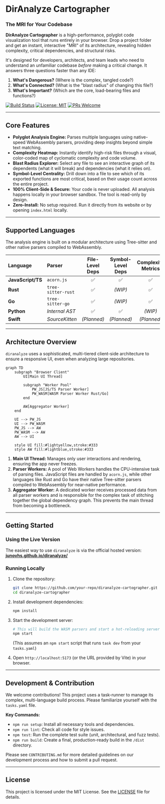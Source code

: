 # DirAnalyze Cartographer

### The MRI for Your Codebase

**DirAnalyze Cartographer** is a high-performance, polyglot code visualization tool that runs entirely in your browser. Drop a project folder and get an instant, interactive "MRI" of its architecture, revealing hidden complexity, critical dependencies, and structural risks.

It's designed for developers, architects, and team leads who need to understand an unfamiliar codebase *before* making a critical change. It answers three questions faster than any IDE:
1.  **What's Dangerous?** (Where is the complex, tangled code?)
2.  **What's Connected?** (What is the "blast radius" of changing this file?)
3.  **What's Important?** (Which are the core, load-bearing files and functions?)

[![Build Status](https://img.shields.io/badge/build-passing-brightgreen.svg)](https://github.com/your-repo/diranalyze-cartographer)
[![License: MIT](https://img.shields.io/badge/License-MIT-blue.svg)](https://opensource.org/licenses/MIT)
[![PRs Welcome](https://img.shields.io/badge/PRs-welcome-brightgreen.svg)](CONTRIBUTING.md)

  <!-- TODO: Replace with a real screenshot -->

---

## Core Features

*   **Polyglot Analysis Engine:** Parses multiple languages using native-speed WebAssembly parsers, providing deep insights beyond simple text matching.
*   **Complexity Heatmap:** Instantly identify high-risk files through a visual, color-coded map of cyclomatic complexity and code volume.
*   **Blast Radius Explorer:** Select any file to see an interactive graph of its dependents (what it will break) and dependencies (what it relies on).
*   **Symbol-Level Centrality:** Drill down into a file to see which of its exported functions are most critical, based on their usage count across the entire project.
*   **100% Client-Side & Secure:** Your code is never uploaded. All analysis happens locally in your browser sandbox. The tool is read-only by design.
*   **Zero-Install:** No setup required. Run it directly from its website or by opening `index.html` locally.

---

## Supported Languages

The analysis engine is built on a modular architecture using Tree-sitter and other native parsers compiled to WebAssembly.

| Language           | Parser              | File-Level Deps | Symbol-Level Deps | Complexity Metrics | Status      |
|:-------------------|:--------------------|:---------------:|:-----------------:|:------------------:|:------------|
| **JavaScript/TS**  | `acorn.js`          |       ✅        |        ✅         |         ✅         | **Stable**  |
| **Rust**           | `tree-sitter-rust`  |       ✅        |      *(WIP)*      |         ✅         | **Beta**    |
| **Go**             | `tree-sitter-go`    |       ✅        |      *(WIP)*      |         ✅         | **Beta**    |
| **Python**         | *Internal AST*      |       ✅        |        ✅         |       *(WIP)*      | **Alpha**   |
| **Swift**          | *SourceKitten*      |     *(Planned)*     |     *(Planned)*     |      *(Planned)*     | **Planned** |

---

## Architecture Overview

`diranalyze` uses a sophisticated, multi-tiered client-side architecture to ensure a responsive UI, even when analyzing large repositories.

```mermaid
graph TD
    subgraph "Browser Client"
        UI[Main UI Thread]
        
        subgraph "Worker Pool"
            PW_JS[JS/TS Parser Worker]
            PW_WASM[WASM Parser Worker Rust/Go]
        end

        AW[Aggregator Worker]
    end

    UI --> PW_JS
    UI --> PW_WASM
    PW_JS --> AW
    PW_WASM --> AW
    AW --> UI
    
    style UI fill:#lightyellow,stroke:#333
    style AW fill:#lightblue,stroke:#333
```

1.  **Main UI Thread:** Manages only user interactions and rendering, ensuring the app never freezes.
2.  **Parser Workers:** A pool of Web Workers handles the CPU-intensive task of parsing files. JavaScript files are handled by `acorn.js`, while other languages like Rust and Go have their native Tree-sitter parsers compiled to WebAssembly for near-native performance.
3.  **Aggregator Worker:** A dedicated worker receives processed data from all parser workers and is responsible for the complex task of stitching together the global dependency graph. This prevents the main thread from becoming a bottleneck.

---

## Getting Started

### Using the Live Version

The easiest way to use `diranalyze` is via the official hosted version:  
[**junovhs.github.io/diranalyze/**](https://junovhs.github.io/diranalyze/)

### Running Locally

1.  Clone the repository:
    ```bash
    git clone https://github.com/your-repo/diranalyze-cartographer.git
    cd diranalyze-cartographer
    ```
2.  Install development dependencies:
    ```bash
    npm install
    ```
3.  Start the development server:
    ```bash
    # This will build the WASM parsers and start a hot-reloading server.
    npm start 
    ```
    (This assumes an `npm start` script that runs `task dev` from your `tasks.yaml`)

4.  Open `http://localhost:5173` (or the URL provided by Vite) in your browser.

---

## Development & Contribution

We welcome contributions! This project uses a task-runner to manage its complex, multi-language build process. Please familiarize yourself with the `tasks.yaml` file.

**Key Commands:**

*   `npm run setup`: Install all necessary tools and dependencies.
*   `npm run lint`: Check all code for style issues.
*   `npm test`: Run the complete test suite (unit, architectural, and fuzz tests).
*   `npm run build`: Create a final, production-ready build in the `/dist` directory.

Please see `CONTRIBUTING.md` for more detailed guidelines on our development process and how to submit a pull request.

---

## License

This project is licensed under the MIT License. See the [LICENSE](LICENSE) file for details.
